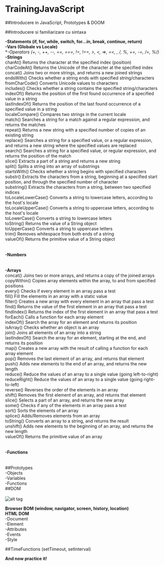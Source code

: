 # TrainingJavaScript

##Introducere in JavaScript, Prototypes & DOOM

##Introducere si familiarizare cu sintaxa

**-Statements (if, for, while, switch, for...in, break, continue, return)** <br />
**-Vars (Globale vs Locale)** <br />
**-Operators (+, -, ++, --, ==, ===, !=, !==, >, <, =>, =<, *, /, %, +=, -=, /=, %/)** <br />
**-Strings** <br />
charAt() 	Returns the character at the specified index (position) <br />
charCodeAt() 	Returns the Unicode of the character at the specified index <br />
concat() 	Joins two or more strings, and returns a new joined strings <br />
endsWith() 	Checks whether a string ends with specified string/characters <br />
fromCharCode() 	Converts Unicode values to characters <br />
includes() 	Checks whether a string contains the specified string/characters <br />
indexOf() 	Returns the position of the first found occurrence of a specified value in a string <br />
lastIndexOf() 	Returns the position of the last found occurrence of a specified value in a string <br />
localeCompare() 	Compares two strings in the current locale <br />
match() 	Searches a string for a match against a regular expression, and returns the matches <br />
repeat() 	Returns a new string with a specified number of copies of an existing string <br />
replace() 	Searches a string for a specified value, or a regular expression, and returns a new string where the specified values are replaced <br />
search() 	Searches a string for a specified value, or regular expression, and returns the position of the match <br />
slice() 	Extracts a part of a string and returns a new string <br />
split() 	Splits a string into an array of substrings <br />
startsWith() 	Checks whether a string begins with specified characters <br />
substr() 	Extracts the characters from a string, beginning at a specified start position, and through the specified number of character <br />
substring() 	Extracts the characters from a string, between two specified indices <br />
toLocaleLowerCase() 	Converts a string to lowercase letters, according to the host's locale <br />
toLocaleUpperCase() 	Converts a string to uppercase letters, according to the host's locale <br />
toLowerCase() 	Converts a string to lowercase letters <br />
toString() 	Returns the value of a String object <br />
toUpperCase() 	Converts a string to uppercase letters <br />
trim() 	Removes whitespace from both ends of a string <br />
valueOf() 	Returns the primitive value of a String object <br />
 <br />
 <br />
**-Numbers** <br />
 <br />
 <br />
**-Arrays** <br />
concat() 	Joins two or more arrays, and returns a copy of the joined arrays <br />
copyWithin() 	Copies array elements within the array, to and from specified positions <br />
every() 	Checks if every element in an array pass a test <br />
fill() 	Fill the elements in an array with a static value <br />
filter() 	Creates a new array with every element in an array that pass a test <br />
find() 	Returns the value of the first element in an array that pass a test <br />
findIndex() 	Returns the index of the first element in an array that pass a test <br />
forEach() 	Calls a function for each array element <br />
indexOf() 	Search the array for an element and returns its position <br />
isArray() 	Checks whether an object is an array <br />
join() 	Joins all elements of an array into a string <br />
lastIndexOf() 	Search the array for an element, starting at the end, and returns its position <br />
map() 	Creates a new array with the result of calling a function for each array element <br />
pop() 	Removes the last element of an array, and returns that element <br />
push() 	Adds new elements to the end of an array, and returns the new length <br />
reduce() 	Reduce the values of an array to a single value (going left-to-right) <br />
reduceRight() 	Reduce the values of an array to a single value (going right-to-left) <br />
reverse() 	Reverses the order of the elements in an array <br />
shift() 	Removes the first element of an array, and returns that element <br />
slice() 	Selects a part of an array, and returns the new array <br />
some() 	Checks if any of the elements in an array pass a test <br />
sort() 	Sorts the elements of an array <br />
splice() 	Adds/Removes elements from an array <br />
toString() 	Converts an array to a string, and returns the result <br />
unshift() 	Adds new elements to the beginning of an array, and returns the new length <br />
valueOf() 	Returns the primitive value of an array <br />
 <br />
 <br />
**-Functions** <br />
 <br />
 <br />
##Prototypes <br />
-Objects <br />
-Variables <br />
-Functions
 <br />
##DOM <br />
 <br />
![alt tag](http://www.w3schools.com/js/pic_htmltree.gif) <br />

**Browser BOM (window, navigator, screen, history, location)** <br />
**HTML DOM** <br />
-Document <br />
-Element <br />
-Attributes <br />
-Events <br />
-Style

##TimeFunctions (setTimeout, setInterval)


**And now practice it!**
